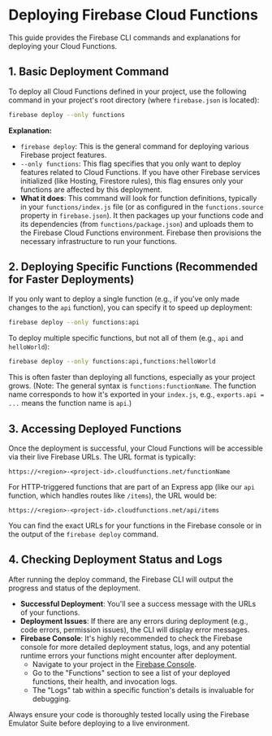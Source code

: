 # Deploying Firebase Cloud Functions

This guide provides the Firebase CLI commands and explanations for deploying your Cloud Functions.

## 1. Basic Deployment Command

To deploy all Cloud Functions defined in your project, use the following command in your project's root directory (where `firebase.json` is located):

```bash
firebase deploy --only functions
```

**Explanation:**

*   `firebase deploy`: This is the general command for deploying various Firebase project features.
*   `--only functions`: This flag specifies that you only want to deploy features related to Cloud Functions. If you have other Firebase services initialized (like Hosting, Firestore rules), this flag ensures only your functions are affected by this deployment.
*   **What it does**: This command will look for function definitions, typically in your `functions/index.js` file (or as configured in the `functions.source` property in `firebase.json`). It then packages up your functions code and its dependencies (from `functions/package.json`) and uploads them to the Firebase Cloud Functions environment. Firebase then provisions the necessary infrastructure to run your functions.


## 2. Deploying Specific Functions (Recommended for Faster Deployments)

If you only want to deploy a single function (e.g., if you've only made changes to the `api` function), you can specify it to speed up deployment:
```bash
firebase deploy --only functions:api
```
To deploy multiple specific functions, but not all of them (e.g., `api` and `helloWorld`):
```bash
firebase deploy --only functions:api,functions:helloWorld
```
This is often faster than deploying all functions, especially as your project grows.
(Note: The general syntax is `functions:functionName`. The function name corresponds to how it's exported in your `index.js`, e.g., `exports.api = ...` means the function name is `api`.)


## 3. Accessing Deployed Functions

Once the deployment is successful, your Cloud Functions will be accessible via their live Firebase URLs. The URL format is typically:

`https://<region>-<project-id>.cloudfunctions.net/functionName`

For HTTP-triggered functions that are part of an Express app (like our `api` function, which handles routes like `/items`), the URL would be:

`https://<region>-<project-id>.cloudfunctions.net/api/items`

You can find the exact URLs for your functions in the Firebase console or in the output of the `firebase deploy` command.

## 4. Checking Deployment Status and Logs

After running the deploy command, the Firebase CLI will output the progress and status of the deployment.

*   **Successful Deployment**: You'll see a success message with the URLs of your functions.
*   **Deployment Issues**: If there are any errors during deployment (e.g., code errors, permission issues), the CLI will display error messages.
*   **Firebase Console**: It's highly recommended to check the Firebase console for more detailed deployment status, logs, and any potential runtime errors your functions might encounter after deployment.
    *   Navigate to your project in the [Firebase Console](https://console.firebase.google.com/).
    *   Go to the "Functions" section to see a list of your deployed functions, their health, and invocation logs.
    *   The "Logs" tab within a specific function's details is invaluable for debugging.

Always ensure your code is thoroughly tested locally using the Firebase Emulator Suite before deploying to a live environment.
```
